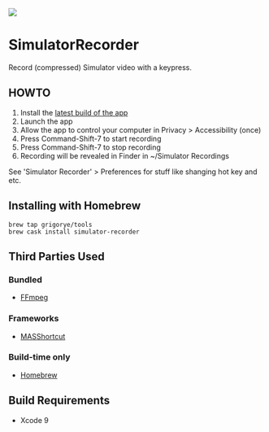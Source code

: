 [![](https://gitlab.com/grigorye/SimulatorRecorder/badges/master/pipeline.svg)](https://gitlab.com/grigorye/SimulatorRecorder/commits/master)

# SimulatorRecorder

Record (compressed) Simulator video with a keypress.

## HOWTO

1. Install the [latest build of the app](https://gitlab.com/grigorye/SimulatorRecorder/-/jobs/artifacts/master/raw/build/SimulatorRecorder.dmg?job=build_project)
2. Launch the app
3. Allow the app to control your computer in Privacy > Accessibility (once)
4. Press Command-Shift-7 to start recording
5. Press Command-Shift-7 to stop recording
6. Recording will be revealed in Finder in ~/Simulator Recordings

See 'Simulator Recorder' > Preferences for stuff like shanging hot key and etc.
 

## Installing with Homebrew

```
brew tap grigorye/tools
brew cask install simulator-recorder
```

## Third Parties Used

### Bundled

* [FFmpeg](https://ffmpeg.org)

### Frameworks

* [MASShortcut](https://github.com/shpakovski/MASShortcut)

### Build-time only

* [Homebrew](https://brew.sh)

## Build Requirements

* Xcode 9

